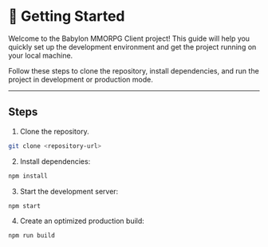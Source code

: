 # 🚀 Getting Started

Welcome to the Babylon MMORPG Client project! This guide will help you quickly set up the development environment and get the project running on your local machine.

Follow these steps to clone the repository, install dependencies, and run the project in development or production mode.

---

## Steps

1. Clone the repository.

```bash
git clone <repository-url>
```

2. Install dependencies:

```bash
npm install
```

3. Start the development server:

```bash
npm start
```

4. Create an optimized production build:

```bash
npm run build
```
